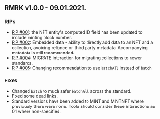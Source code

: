 ## RMRK v1.0.0 - 09.01.2021.

### RIPs

- [RIP #001](https://github.com/Swader/rmrk-spec/issues/2): the NFT entity's computed ID field has
  been updated to include minting block number.
- [RIP #002](https://github.com/Swader/rmrk-spec/issues/3): Embedded data - ability to directly add
  data to an NFT and a collection, avoiding reliance on third party metadata. Accompanying metadata
  is still recommended.
- [RIP #004](https://github.com/Swader/rmrk-spec/issues/5): MIGRATE interaction for migrating
  collections to newer standards.
- [RIP #005](https://github.com/Swader/rmrk-spec/issues/6): Changing recommendation to use
  `batchAll` instead of `batch`

### Fixes

- Changed `batch` to much safer `batchAll` across the standard.
- Fixed some dead links.
- Standard versions have been added to MINT and MINTNFT where previously there were none. Tools
  should consider these interactions as 0.1 where non-specified.
